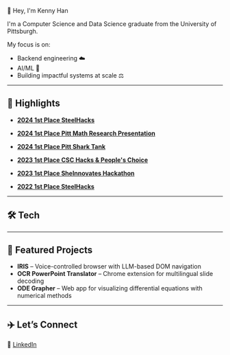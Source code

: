 👋 Hey, I'm Kenny Han

I'm a Computer Science and Data Science graduate from the University of Pittsburgh.

My focus is on:
* Backend engineering ☁️ 
* AI/ML 🤖 
* Building impactful systems at scale ⚖️ 

---

## 🚀 Highlights


- [**2024 1st Place SteelHacks**](https://www.sci.pitt.edu/news/steelhacks-2024)  
- [**2024 1st Place Pitt Math Research Presentation**](https://www.linkedin.com/posts/casey-dinan_i-recently-had-the-opportunity-to-participate-activity-7192200529509253120-Pssm?utm_source=share&utm_medium=member_desktop)  
- [**2024 1st Place Pitt Shark Tank**](https://www.sci.pitt.edu/news/sci-undergrads-winning-app-idea-pitt-tank-2024)




- [**2023 1st Place CSC Hacks & People's Choice**](https://www.linkedin.com/posts/cscatpitt_last-semester-we-held-our-annual-member-hackathon-activity-7162717068314800128-2S6y?utm_source=share&utm_medium=member_desktop)  
- [**2023 1st Place SheInnovates Hackathon**](https://github.com/DW-Han/pp-translation)  
- [**2022 1st Place SteelHacks**](https://dw-han.github.io/DW-Han-Ordinary-Differential-DFEILD-Solution-Grapher/)



---

## 🛠 Tech                                                


---

## 🧪 Featured Projects

- **IRIS** – Voice-controlled browser with LLM-based DOM navigation  
- **OCR PowerPoint Translator** – Chrome extension for multilingual slide decoding  
- **ODE Grapher** – Web app for visualizing differential equations with numerical methods

---

## ✈️ Let’s Connect
🔗 [LinkedIn](https://www.linkedin.com/in/kennyhan)  


<!--
**DW-Han/DW-Han** is a ✨ _special_ ✨ repository because its `README.md` (this file) appears on your GitHub profile.

Here are some ideas to get you started:

- 🔭 I’m currently working on ...
- 🌱 I’m currently learning ...
- 👯 I’m looking to collaborate on ...
- 🤔 I’m looking for help with ...
- 💬 Ask me about ...
- 📫 How to reach me: ...
- 😄 Pronouns: ...
- ⚡ Fun fact: ...
-->
